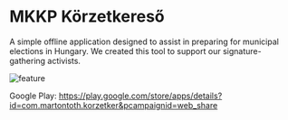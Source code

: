 # MKKP Körzetkereső
A simple offline application designed to assist in preparing for municipal elections in Hungary. We created this tool to support our signature-gathering activists.

![feature](https://github.com/user-attachments/assets/bb5ae221-af96-4ad8-9ccd-0d63729949c0)

Google Play: https://play.google.com/store/apps/details?id=com.martontoth.korzetker&pcampaignid=web_share
